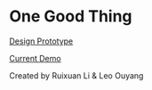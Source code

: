 # One Good Thing

[Design Prototype](https://icy-sun-276.animaapp.io/a2)

[Current Demo](https://one-goodthing.web.app)

Created by Ruixuan Li & Leo Ouyang

